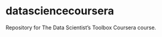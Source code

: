 datasciencecoursera
===================

Repository for The Data Scientist’s Toolbox Coursera course.
